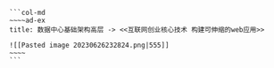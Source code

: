 ````col
```col-md
~~~~ad-ex
title: 数据中心基础架构高层 -> <<互联网创业核心技术 构建可伸缩的web应用>>

![[Pasted image 20230626232824.png|555]]
~~~~
```


````
